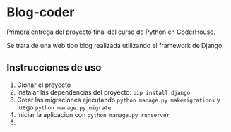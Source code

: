 # Blog-coder
Primera entrega del proyecto final del curso de Python en CoderHouse.

Se trata de una web tipo blog realizada utilizando el framework de Django.

## Instrucciones de uso

1. Clonar el proyecto
2. Instalar las dependencias del proyecto: `pip install django`
3. Crear las migraciones ejecutando `python manage.py makemigrations` y luego `python manage.py migrate`
4. Iniciar la aplicacion con `python manage.py runserver`
5. 
